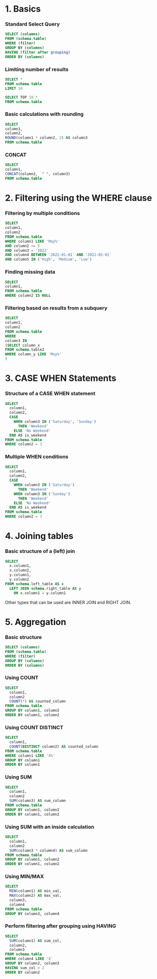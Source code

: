 # 1. Basics

### Standard Select Query

```sql
SELECT (columns)
FROM (schema.table)
WHERE (filter)
GROUP BY (columns)
HAVING (filter after grouping)
ORDER BY (columns)
```

### Limiting number of results

```sql
SELECT * 
FROM schema.table
LIMIT 10
```

```sql
SELECT TOP 10 * 
FROM schema.table
```

### Basic calculations with rounding

```sql
SELECT 
column1,
column2,
ROUND(column1 * column2, 2) AS column3
FROM schema.table
```

### CONCAT

```sql
SELECT 
column1,
CONCAT(column2,  " ", column3)
FROM schema.table
```

# 2. Filtering using the WHERE clause

### Filtering by multiple conditions

```sql
SELECT 
column1,
column2
FROM schema.table
WHERE column1 LIKE 'May%'
AND column2 <= 5
AND column3 = '2022'
AND column4 BETWEEN '2022-01-01' AND '2022-02-01'
AND column5 IN ('High', 'Medium', 'Low')
```
### Finding missing data

```sql
SELECT 
column1,
FROM schema.table
WHERE column2 IS NULL
```

### Filtering based on results from a subquery

```sql
SELECT 
column1,
column2
FROM schema.table
WHERE 
column3 IN
(SELECT column_x
FROM schema.table2
WHERE column_y LIKE 'May%'
)
```

# 3. CASE WHEN Statements

### Structure of a CASE WHEN statement

```sql
SELECT 
  column1,
  column2,
  CASE
    WHEN column3 IN ('Saturday', 'Sunday')
      THEN 'Weekend'
    ELSE 'No Weekend'
  END AS is_weekend
FROM schema.table
WHERE column2 = 3
```

### Multiple WHEN conditions

```sql
SELECT 
  column1,
  column2,
  CASE
    WHEN column3 IN ('Saturday')
      THEN 'Weekend'
    WHEN column3 IN ('Sunday')
      THEN 'Weekend'
    ELSE 'No Weekend'
  END AS is_weekend
FROM schema.table
WHERE column2 = 3
```

# 4. Joining tables

### Basic structure of a (left) join

```sql
SELECT 
  x.column1,
  x.column2,
  y.column1,
  y.column2
FROM schema.left_table AS x
  LEFT JOIN schema.right_table AS y
    ON x.column1 = y.column1
```

Other types that can be used are INNER JOIN and RIGHT JOIN. 


# 5. Aggregation

### Basic structure

```sql
SELECT (columns)
FROM (schema.table)
WHERE (filter)
GROUP BY (columns)
ORDER BY (columns)
```

### Using COUNT

```sql
SELECT
  column1,
  column2
  COUNT(*) AS counted_column
FROM schema.table
GROUP BY column1, column2
ORDER BY column1, column2
```


### Using COUNT DISTINCT

```sql
SELECT
  column1,
  COUNT(DISTINCT column2) AS counted_column
FROM schema.table
WHERE column1 LIKE 'X%'
GROUP BY column1
ORDER BY column1
```

### Using SUM

```sql
SELECT
  column1,
  column2
  SUM(column3) AS sum_column
FROM schema.table
GROUP BY column1, column2
ORDER BY column1, column2
```

### Using SUM with an inside calculation

```sql
SELECT
  column1,
  column2
  SUM(column3 * column4) AS sum_column
FROM schema.table
GROUP BY column1, column2
ORDER BY column1, column2
```

### Using MIN/MAX

```sql
SELECT
  MIN(column1) AS min_val,
  MAX(column2) AS max_val,
  column3,
  column4
FROM schema.table
GROUP BY column3, column4
```

### Perform filtering after grouping using HAVING

```sql
SELECT
  SUM(column1) AS sum_col,
  column2,
  column3
FROM schema.table
WHERE column4 LIKE 'X'
GROUP BY column2, column3
HAVING sum_col > 2
ORDER BY column2
```





